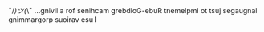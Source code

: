 
¯/_)ツ(_\¯ ...gnivil a rof senihcam grebdloG-ebuR tnemelpmi ot tsuj segaugnal gnimmargorp suoirav esu I

[//]: # ( vim:set ts=2 sw=2 et syn=markdown: )
